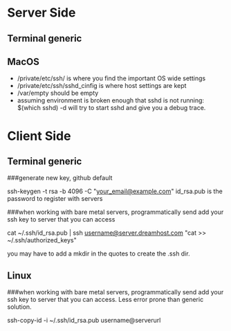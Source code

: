 # Server Side

## Terminal generic

## MacOS

- /private/etc/ssh/ is where you find the important OS wide settings
- /private/etc/ssh/sshd_cinfig is where host settings are kept
- /var/empty should be empty
- assuming environment is broken enough that sshd is not running: $(which sshd) -d will try to start sshd and give you a debug trace.

# Client Side

## Terminal generic

###generate new key, github default

ssh-keygen -t rsa -b 4096 -C "your_email@example.com"
id_rsa.pub is the password to register with servers

###when working with bare metal servers, programmatically send add your ssh key to server that you can access

cat ~/.ssh/id_rsa.pub | ssh username@server.dreamhost.com "cat >> ~/.ssh/authorized_keys"

you may have to add a mkdir in the quotes to create the .ssh dir.

## Linux

###when working with bare metal servers, programmatically send add your ssh key to server that you can access. Less error prone than generic solution.

ssh-copy-id -i ~/.ssh/id_rsa.pub username@serverurl

